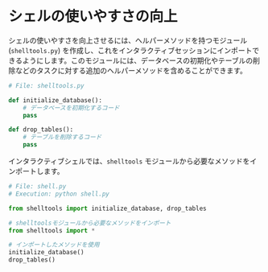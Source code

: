 # シェルの使いやすさの向上

シェルの使いやすさを向上させるには、ヘルパーメソッドを持つモジュール (`shelltools.py`) を作成し、これをインタラクティブセッションにインポートできるようにします。このモジュールには、データベースの初期化やテーブルの削除などのタスクに対する追加のヘルパーメソッドを含めることができます。

```python
# File: shelltools.py

def initialize_database():
    # データベースを初期化するコード
    pass

def drop_tables():
    # テーブルを削除するコード
    pass
```

インタラクティブシェルでは、`shelltools` モジュールから必要なメソッドをインポートします。

```python
# File: shell.py
# Execution: python shell.py

from shelltools import initialize_database, drop_tables

# shelltoolsモジュールから必要なメソッドをインポート
from shelltools import *

# インポートしたメソッドを使用
initialize_database()
drop_tables()
```
